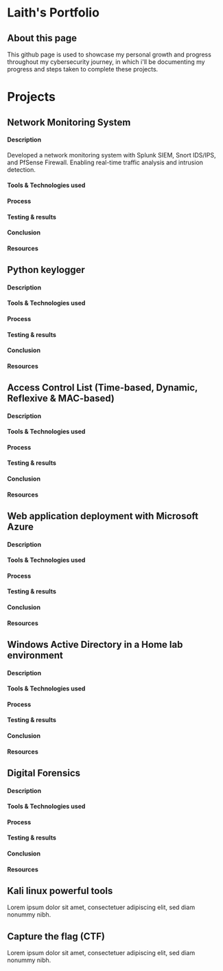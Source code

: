 # Laith's Portfolio
## About this page
This github page is used to showcase my personal growth and progress throughout my cybersecurity journey, in which i'll be documenting my progress and steps taken to complete these projects.
# Projects
## Network Monitoring System
#### Description
Developed a network monitoring system with Splunk SIEM, Snort IDS/IPS, and PfSense Firewall. Enabling real-time traffic analysis and intrusion detection.
#### Tools & Technologies used
#### Process
#### Testing & results
#### Conclusion
#### Resources
## Python keylogger
#### Description
#### Tools & Technologies used
#### Process
#### Testing & results
#### Conclusion
#### Resources
## Access Control List (Time-based, Dynamic, Reflexive & MAC-based)
#### Description
#### Tools & Technologies used
#### Process
#### Testing & results
#### Conclusion
#### Resources
## Web application deployment with Microsoft Azure
#### Description
#### Tools & Technologies used
#### Process
#### Testing & results
#### Conclusion
#### Resources
## Windows Active Directory in a Home lab environment
#### Description
#### Tools & Technologies used
#### Process
#### Testing & results
#### Conclusion
#### Resources
## Digital Forensics
#### Description
#### Tools & Technologies used
#### Process
#### Testing & results
#### Conclusion
#### Resources
## Kali linux powerful tools
Lorem ipsum dolor sit amet, consectetuer adipiscing elit, sed diam nonummy nibh.
## Capture the flag (CTF)
Lorem ipsum dolor sit amet, consectetuer adipiscing elit, sed diam nonummy nibh.
